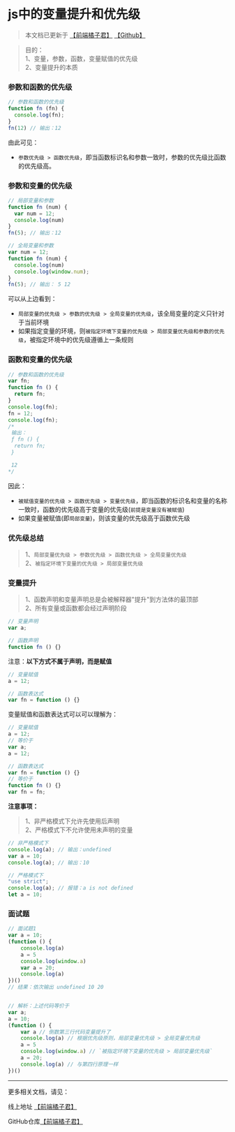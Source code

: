 # js中的变量提升和优先级

> 本文档已更新于 [【前端橘子君】](http://xiaoysosheng.top/#/javascript/变量提升及优先级) [【Github】](https://github.com/xiaoyaosheng-yu/library/blob/master/javascript/变量提升及优先级.md)

> 目的：<br>1、变量，参数，函数，变量赋值的优先级<br>2、变量提升的本质

### 参数和函数的优先级

```javascript
// 参数和函数的优先级
function fn (fn) {
  console.log(fn);
}
fn(12) // 输出：12
```
由此可见：
- `参数优先级 > 函数优先级`，即当函数标识名和参数一致时，参数的优先级比函数的优先级高。

### 参数和变量的优先级
```javascript
// 局部变量和参数
function fn (num) {
  var num = 12;
  console.log(num)
}
fn(5); // 输出：12

// 全局变量和参数
var num = 12;
function fn (num) {
  console.log(num)
  console.log(window.num);
}
fn(5); // 输出： 5 12
```
可以从上边看到：
- `局部变量的优先级 > 参数的优先级 > 全局变量的优先级`，该全局变量的定义只针对于当前环境
- 如果指定变量的环境，则`被指定环境下变量的优先级 > 局部变量优先级和参数的优先级`，被指定环境中的优先级遵循上一条规则

### 函数和变量的优先级
```javascript
// 参数和函数的优先级
var fn;
function fn () {
  return fn;
}
console.log(fn);
fn = 12;
console.log(fn);
/*
 输出：
 ƒ fn () {
  return fn;
 }

 12
*/
```
因此：
- `被赋值变量的优先级 > 函数优先级 > 变量优先级`，即当函数的标识名和变量的名称一致时，函数的优先级高于变量的优先级(`前提是变量没有被赋值`)
- 如果变量被赋值(即`局部变量`)，则该变量的优先级高于函数优先级

### 优先级总结

> 1、`局部变量优先级 > 参数优先级 > 函数优先级 > 全局变量优先级` <br> 2、`被指定环境下变量的优先级 > 局部变量优先级`

### 变量提升
> 1、函数声明和变量声明总是会被解释器"提升"到方法体的最顶部<br> 2、所有变量或函数都会经过声明阶段

```javascript
// 变量声明
var a;

// 函数声明
function fn () {}
```

注意：**以下方式不属于声明，而是赋值**
```javascript
// 变量赋值
a = 12;

// 函数表达式
var fn = function () {}
```

变量赋值和函数表达式可以可以理解为：
```javascript
// 变量赋值
a = 12;
// 等价于
var a;
a = 12;

// 函数表达式
var fn = function () {}
// 等价于
function fn () {}
var fn = fn;
```

**注意事项：**
> 1、非严格模式下允许先使用后声明<br>2、严格模式下不允许使用未声明的变量

```javascript
// 非严格模式下
console.log(a); // 输出：undefined
var a = 10;
console.log(a); // 输出：10

// 严格模式下
"use strict";
console.log(a); // 报错：a is not defined
let a = 10;
```

### 面试题
```javascript
// 面试题1
var a = 10;
(function () {
    console.log(a)
    a = 5
    console.log(window.a)
    var a = 20;
    console.log(a)
})()
// 结果：依次输出 undefined 10 20


// 解析：上述代码等价于
var a;
a = 10;
(function () {
    var a // 倒数第三行代码变量提升了
    console.log(a) // 根据优先级原则，局部变量优先级 > 全局变量优先级
    a = 5
    console.log(window.a) // `被指定环境下变量的优先级 > 局部变量优先级`
    a = 20;
    console.log(a) // 与第四行原理一样
})()
```

-------

更多相关文档，请见：

线上地址 [【前端橘子君】](http://xiaoysosheng.top)

GitHub仓库[【前端橘子君】](https://github.com/xiaoyaosheng-yu/library)
